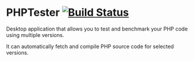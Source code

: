 PHPTester [![Build Status](https://travis-ci.org/piokom123/PHPTester.svg?branch=master)](https://travis-ci.org/piokom123/PHPTester)
========================

Desktop application that allows you to test and benchmark your PHP code using multiple versions.

It can automatically fetch and compile PHP source code for selected versions.